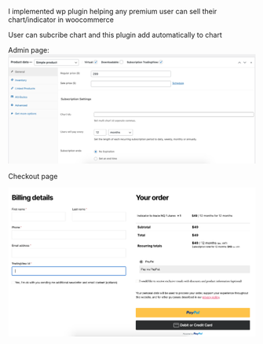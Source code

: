 I implemented wp plugin helping any premium user can sell their chart/indicator in woocommerce

User can subcribe chart and this plugin add automatically to chart

Admin page:
![Alt text](https://github.com/dearvn/subcribe-tradingview-indicator/raw/main/admin.png?raw=true "Admin")

Checkout page

![Alt text](https://github.com/dearvn/subcribe-tradingview-indicator/raw/main/checkout.png?raw=true "Admin")
